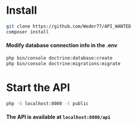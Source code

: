 # Install 
```bash
git clone https://github.com/Weder77/API_WANTED
composer install
```


#### Modify database connection info in the .env
```bash
php bin/console doctrine:database:create
php bin/console doctrine:migrations:migrate
```


# Start the API
```bash
php -S localhost:8000 -t public
```
#### The API is available at `localhost:8000/api`
